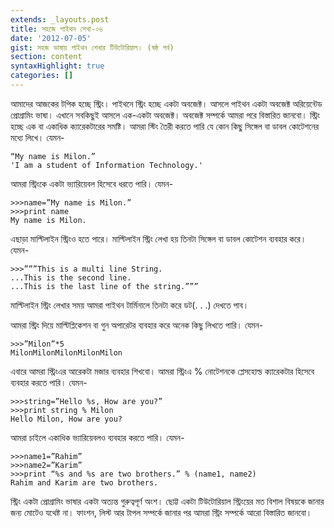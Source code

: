 ```yaml
---
extends: _layouts.post
title: সহজে পাইথন শেখা-০৬
date: '2012-07-05'
gist: সহজ ভাষায় পাইথন শেখার টিউটোরিয়াল। (ষষ্ঠ পর্ব)
section: content
syntaxHighlight: true
categories: []
---
```


আমাদের আজকের টপিক হচ্ছে স্ট্রিং। পাইথনে স্ট্রিং হচ্ছে একটা অবজেক্ট। আসলে পাইথন একটা অবজেক্ট অরিয়েন্টেড প্রোগ্রামিং ভাষা। এখানে সবকিছুই আসলে এক-একটা অবজেক্ট। অবজেক্ট সম্পর্কে আমরা পরে বিস্তারিত জানবো। স্ট্রিং হচ্ছে এক বা একাধিক ক্যারেকটারের সমষ্টি। আমরা স্টিং তৈরী করতে পারি যে কোন কিছু সিঙ্গেল বা ডাবল কোটেশনের মধ্যে লিখে। যেমন-

```
“My name is Milon.”
'I am a student of Information Technology.'
```

আমরা স্ট্রিংকে একটা ভ্যারিয়েবল হিসেবে ধরতে পারি। যেমন-

```
>>>name=”My name is Milon.”
>>>print name
My name is Milon.
```

এছাড়া মাল্টিলাইন স্ট্রিংও হতে পারে। মাল্টিলাইন স্ট্রিং লেখা হয় তিনটা সিঙ্গেল বা ডাবল কোটেশন ব্যবহার করে। যেমন-

```
>>>”””This is a multi line String.
...This is the second line.
...This is the last line of the string.”””
```

মাল্টিলাইন স্ট্রিং লেখার সময় আমরা পাইথন টার্মিনালে তিনটা করে ডট(. . .) দেখতে পাব।

আমরা স্ট্রিং দিয়ে মাল্টিপ্লিকেশন বা গুন অপারেটর ব্যবহার করে অনেক কিছু লিখতে পারি। যেমন-

```
>>>”Milon”*5
MilonMilonMilonMilonMilon
```

এবারে আমরা স্ট্রিংএর আরেকটা মজার ব্যবহার শিখবো। আমরা স্ট্রিংএ % নোটেশনকে প্লেসহোল্ড ক্যারেকটার হিসেবে ব্যবহার করতে পারি। যেমন-

```
>>>string=”Hello %s, How are you?”
>>>print string % Milon
Hello Milon, How are you?
```

আমরা চাইলে একাধিক ভ্যারিয়েবলও ব্যবহার করতে পারি। যেমন-

```
>>>name1=”Rahim”
>>>name2=”Karim”
>>>print “%s and %s are two brothers.” % (name1, name2)
Rahim and Karim are two brothers.
```

স্ট্রিং একটা প্রোগ্রামিং ভাষার একটা অত্যন্ত গুরুত্বপূর্ণ অংশ। ছোট্ট একটা টিউটোরিয়াল স্ট্রিংয়ের মত বিশাল বিষয়কে জানার জন্য মোটেও যথেষ্ট না। ফাংশন, লিস্ট আর টাপল সম্পর্কে জানার পর আমরা স্ট্রিং সম্পর্কে আরো বিস্তারিত জানবো।
